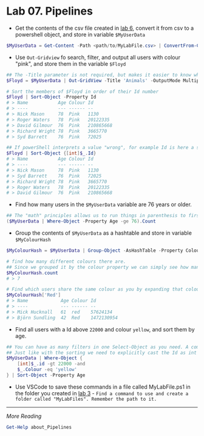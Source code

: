 # Lab 07. Pipelines

- Get the contents of the csv file created in [lab 6](../06.%20Text%20and%20Files/Lab.md), convert it from csv to a powershell object, and store in variable `$MyUserData`

```PowerShell
$MyUserData = Get-Content -Path <path/to/MyLabFile.csv> | ConvertFrom-Csv -Delimiter ';'
```

- Use `Out-Gridview` fo search, filter, and output all users with colour "pink", and store them in the variable `$Floyd`

```PowerShell
## The -Title parameter is not required, but makes it easier to know what you're looking for.
$Floyd = $MyUserData | Out-GridView -Title 'Animals' -OutputMode Multiple 

# Sort the members of $Floyd in order of their Id number
$Floyd | Sort-Object -Property Id
# > Name           Age Colour Id
# > ----           --- ------ --
# > Nick Mason     78  Pink   1130
# > Roger Waters   78  Pink   20122335
# > David Gilmour  76  Pink   210865668
# > Richard Wright 78  Pink   3665770
# > Syd Barrett    76  Pink   72025

## If powerShell interprets a value "wrong", for example Id is here a string, and sorted wrong, we can force it to be interpreted as int by using explicit typecasting
$Floyd | Sort-Object {[int]$_.Id}
# > Name           Age Colour Id
# > ----           --- ------ --
# > Nick Mason     78  Pink   1130
# > Syd Barrett    76  Pink   72025
# > Richard Wright 78  Pink   3665770
# > Roger Waters   78  Pink   20122335
# > David Gilmour  76  Pink   210865668
```

- Find how many users in the `$MyUserData` variable are 76 years or older.

```PowerShell
## The "math" principles allows us to run things in parenthesis to first perform the filtering, then expand the count property.
($MyUserData | Where-Object -Property Age -ge 76).Count
```

- Group the contents of `$MyUserData` as a hashtable and store in variable `$MyColourHash`

```PowerShell
$MyColourHash = $MyUserData | Group-Object -AsHashTable -Property Colour

# find how many different colours there are.
## Since we grouped it by the colour property we can simply see how many there are in our list.
$MyColourHash.count
# > 7

# Find which users share the same colour as you by expanding that colour.
$MyColourHash['Red']
# > Name            Age Colour Id
# > ----            --- ------ --
# > Mick Hucknall   61  red    57624134
# > Björn Sundling  42  Red    1472130954
```

- Find all users with a Id above `22000` and colour `yellow`, and sort them by age.

```PowerShell
## You can have as many filters in one Select-Object as you need. A common way of keeping it readable is writing each statement on a new line
## Just like with the sorting we need to explicitly cast the Id as int or we wont get all the results.
$MyUserData | Where-Object {
    [int]$_.id -gt 22000 -and 
    $_.Colour -eq 'yellow'
} | Sort-Object -Property Age
```

- Use VSCode to save these commands in a file called MyLabFile.ps1 in the folder you created in [lab  3](../03.%20Commands%20and%20Methods/Lab.md) - `Find a command to use and create a folder called "MyLabFiles". Remember the path to it.`

---

*More Reading*

```PowerShell
Get-Help about_Pipelines
```
